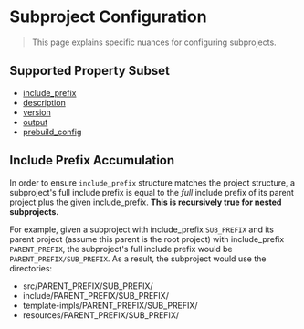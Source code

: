 # Subproject Configuration

> This page explains specific nuances for configuring subprojects.

## Supported Property Subset

- [include_prefix](properties/properties_list.md#include_prefix)
- [description](properties/properties_list.md#description)
- [version](properties/properties_list.md#version)
- [output](properties/properties_list.md#output)
- [prebuild_config](properties/properties_list.md#prebuild_config)

## Include Prefix Accumulation

In order to ensure `include_prefix` structure matches the project structure,
a subproject's full include prefix is equal to the *full*  include prefix
of its parent project plus the given include_prefix.
**This is recursively true for nested subprojects.**

For example, given a subproject with include_prefix `SUB_PREFIX` and its
parent project (assume this parent is the root project) with include_prefix `PARENT_PREFIX`,
the subproject's full include prefix would be `PARENT_PREFIX/SUB_PREFIX`. As a result, the
subproject would use the directories:

- src/PARENT_PREFIX/SUB_PREFIX/
- include/PARENT_PREFIX/SUB_PREFIX/
- template-impls/PARENT_PREFIX/SUB_PREFIX/
- resources/PARENT_PREFIX/SUB_PREFIX/
